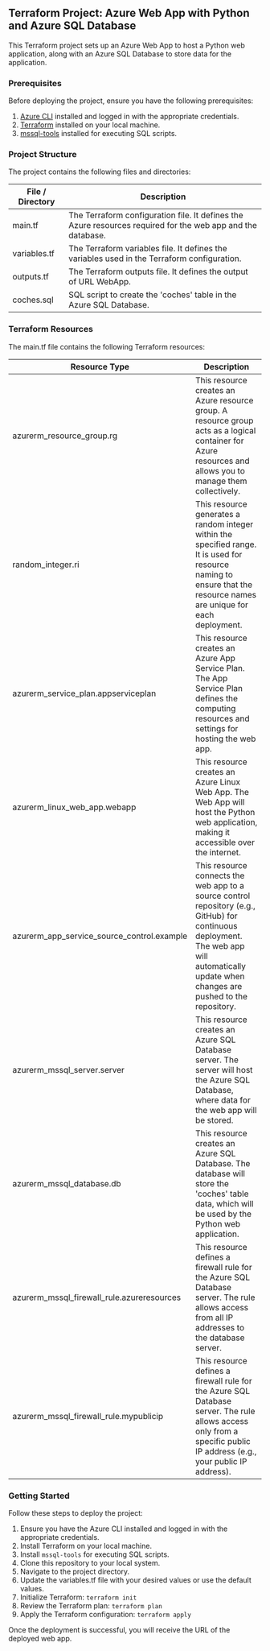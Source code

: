 ## Terraform Project: Azure Web App with Python and Azure SQL Database

This Terraform project sets up an Azure Web App to host a Python web application, along with an Azure SQL Database to store data for the application.

### Prerequisites

Before deploying the project, ensure you have the following prerequisites:

1. [Azure CLI](https://docs.microsoft.com/en-us/cli/azure/install-azure-cli) installed and logged in with the appropriate credentials.
2. [Terraform](https://www.terraform.io/downloads.html) installed on your local machine.
3. [mssql-tools](https://docs.microsoft.com/en-us/sql/linux/sql-server-linux-setup-tools?view=sql-server-ver15) installed for executing SQL scripts.

### Project Structure

The project contains the following files and directories:

| File / Directory   | Description                                               |
|--------------------|-----------------------------------------------------------|
| main.tf            | The Terraform configuration file. It defines the Azure resources required for the web app and the database. |
| variables.tf       | The Terraform variables file. It defines the variables used in the Terraform configuration.                 |
| outputs.tf       | The Terraform outputs file. It defines the output of URL WebApp.                 |
| coches.sql         | SQL script to create the 'coches' table in the Azure SQL Database.                                           |

### Terraform Resources

The main.tf file contains the following Terraform resources:

| Resource Type                             | Description                                                                                         |
|------------------------------------------|-----------------------------------------------------------------------------------------------------|
| azurerm_resource_group.rg                | This resource creates an Azure resource group. A resource group acts as a logical container for Azure resources and allows you to manage them collectively. |
| random_integer.ri                        | This resource generates a random integer within the specified range. It is used for resource naming to ensure that the resource names are unique for each deployment. |
| azurerm_service_plan.appserviceplan      | This resource creates an Azure App Service Plan. The App Service Plan defines the computing resources and settings for hosting the web app. |
| azurerm_linux_web_app.webapp             | This resource creates an Azure Linux Web App. The Web App will host the Python web application, making it accessible over the internet. |
| azurerm_app_service_source_control.example | This resource connects the web app to a source control repository (e.g., GitHub) for continuous deployment. The web app will automatically update when changes are pushed to the repository. |
| azurerm_mssql_server.server              | This resource creates an Azure SQL Database server. The server will host the Azure SQL Database, where data for the web app will be stored. |
| azurerm_mssql_database.db                | This resource creates an Azure SQL Database. The database will store the 'coches' table data, which will be used by the Python web application. |
| azurerm_mssql_firewall_rule.azureresources | This resource defines a firewall rule for the Azure SQL Database server. The rule allows access from all IP addresses to the database server. |
| azurerm_mssql_firewall_rule.mypublicip   | This resource defines a firewall rule for the Azure SQL Database server. The rule allows access only from a specific public IP address (e.g., your public IP address). |

### Getting Started

Follow these steps to deploy the project:

1. Ensure you have the Azure CLI installed and logged in with the appropriate credentials.
2. Install Terraform on your local machine.
3. Install `mssql-tools` for executing SQL scripts.
4. Clone this repository to your local system.
5. Navigate to the project directory.
6. Update the variables.tf file with your desired values or use the default values.
7. Initialize Terraform: `terraform init`
8. Review the Terraform plan: `terraform plan`
9. Apply the Terraform configuration: `terraform apply`

Once the deployment is successful, you will receive the URL of the deployed web app.
